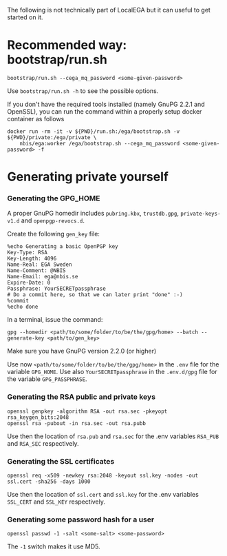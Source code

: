 The following is not technically part of LocalEGA but it can useful to
get started on it.


# Recommended way: bootstrap/run.sh

	bootstrap/run.sh --cega_mq_password <some-given-password>
	
Use `bootstrap/run.sh -h` to see the possible options.

If you don't have the required tools installed (namely GnuPG 2.2.1 and OpenSSL), you can run the command within a properly setup docker container as follows

	docker run -rm -it -v ${PWD}/run.sh:/ega/bootstrap.sh -v ${PWD}/private:/ega/private \
		nbis/ega:worker /ega/bootstrap.sh --cega_mq_password <some-given-password> -f

# Generating private yourself

### Generating the GPG_HOME

A proper GnuPG homedir includes `pubring.kbx`, `trustdb.gpg`,
`private-keys-v1.d` and `openpgp-revocs.d`.

Create the following `gen_key` file:

```
%echo Generating a basic OpenPGP key
Key-Type: RSA
Key-Length: 4096
Name-Real: EGA Sweden
Name-Comment: @NBIS
Name-Email: ega@nbis.se
Expire-Date: 0
Passphrase: YourSECRETpassphrase
# Do a commit here, so that we can later print "done" :-)
%commit
%echo done
```

In a terminal, issue the command:

	gpg --homedir <path/to/some/folder/to/be/the/gpg/home> --batch --generate-key <path/to/gen_key>

Make sure you have GnuPG version 2.2.0 (or higher)

Use now `<path/to/some/folder/to/be/the/gpg/home>` in the `.env` file
for the variable `GPG_HOME`. Use also `YourSECRETpassphrase` in the
`.env.d/gpg` file for the variable `GPG_PASSPHRASE`.

### Generating the RSA public and private keys


	openssl genpkey -algorithm RSA -out rsa.sec -pkeyopt rsa_keygen_bits:2048
	openssl rsa -pubout -in rsa.sec -out rsa.pubb
	
Use then the location of `rsa.pub` and `rsa.sec` for the .env
variables `RSA_PUB` and `RSA_SEC` respectively.


### Generating the SSL certificates

	openssl req -x509 -newkey rsa:2048 -keyout ssl.key -nodes -out ssl.cert -sha256 -days 1000
	
Use then the location of `ssl.cert` and `ssl.key` for the .env
variables `SSL_CERT` and `SSL_KEY` respectively.

### Generating some password hash for a user

	openssl passwd -1 -salt <some-salt> <some-password>
	
The `-1` switch makes it use MD5.
